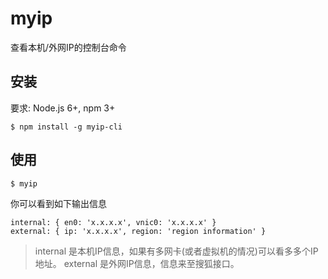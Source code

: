 # myip

查看本机/外网IP的控制台命令

## 安装

要求: Node.js 6+, npm 3+

```
$ npm install -g myip-cli
```

## 使用

```
$ myip
```

你可以看到如下输出信息

```
internal: { en0: 'x.x.x.x', vnic0: 'x.x.x.x' }
external: { ip: 'x.x.x.x', region: 'region information' }
```

> internal 是本机IP信息，如果有多网卡(或者虚拟机的情况)可以看多多个IP地址。
> external 是外网IP信息，信息来至搜狐接口。
